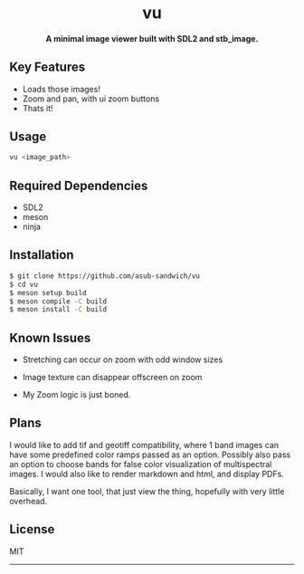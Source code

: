 <h1 align="center">vu</h1>

<h4 align="center">A minimal image viewer built with SDL2 and stb_image.</h4>

## Key Features

* Loads those images!
* Zoom and pan, with ui zoom buttons
* Thats it!

## Usage

```bash
vu <image_path>
```

## Required Dependencies

  * SDL2
  * meson
  * ninja

## Installation

```bash
$ git clone https://github.com/asub-sandwich/vu
$ cd vu
$ meson setup build
$ meson compile -C build
$ meson install -C build
```

## Known Issues

  + Stretching can occur on zoom with odd window sizes

  + Image texture can disappear offscreen on zoom

  + My Zoom logic is just boned. 

## Plans

I would like to add tif and geotiff compatibility, where 1 band images can have some predefined color ramps passed as an option. Possibly also pass an option to choose bands for false color visualization of multispectral images. I would also like to render markdown and html, and display PDFs.

Basically, I want one tool, that just view the thing, hopefully with very little overhead.

## License

MIT

---
